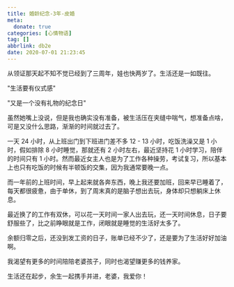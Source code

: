 ```yaml
---
title: 婚龄纪念-3年-皮婚
meta:
  donate: true
categories: [心情物语]
tag: []
abbrlink: db2e
date: 2020-07-01 21:23:45
---
```


从领证那天起不知不觉已经到了三周年，娃也快两岁了。生活还是一如既往。

<!-- more -->

"生活要有仪式感"

"又是一个没有礼物的纪念日"

虽然她嘴上没说，但是我也确实没有准备，被生活压在夹缝中喘气，想准备点啥，可是又没什么思路，渐渐的时间就过去了。

一天 24 小时，从上班出门到下班进门差不多 12 - 13 小时，吃饭洗澡又是 1 小时，假如排除 8 小时睡觉，那就还有 2 小时左右，最近坚持花 1 小时学习，陪伴的时间只有 1 小时。然而最近女主人也是为了工作各种操劳，考试复习，所以基本上也只有吃饭的时候有半顿饭的交集，因为我通常要晚一点。

而一年前的上班时间，早上起来就各奔东西，晚上我还要加班，回来早已睡着了，每天都很疲惫，由于单休，到了周末真的是脑子想出去玩，身体却只想躺床上休息。

最近换了的工作有双休，可以花一天时间一家人出去玩，还一天时间休息，日子要舒服些了，比之前睁眼就是工作，闭眼就是睡觉的生活好太多了。

余额归零之后，还没到发工资的日子，账单已经不少了，还是要为了生活好好加油啊。

我渴望有更多的时间陪陪老婆孩子，同时也渴望赚更多的钱养家。

生活还在起步，余生一起携手并进，老婆，我爱你！
